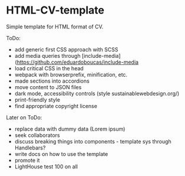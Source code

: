 # HTML-CV-template
Simple template for HTML format of CV.


ToDo:
- add generic first CSS approach with SCSS
- add media queries through [include-media](https://github.com/eduardoboucas/include-media
- load critical CSS in the head
- webpack with browserprefix, minification, etc.
- made sections into accordions
- move content to JSON files
- dark mode, accessibility controls (style sustainablewebdesign.org/)
- print-friendly style
- find appropriate copyright license

Later on ToDo:
- replace data with dummy data (Lorem ipsum)
- seek collaborators
- discuss breaking things into components - template sys through Handlebars?
- write docs on how to use the template
- promote it
- LightHouse test 100 on all
